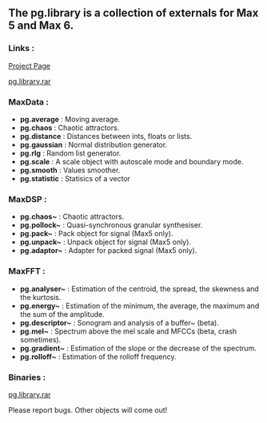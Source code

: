 ## The pg.library is a collection of externals for Max 5 and Max 6.

### Links :

[Project Page](https://github.com/pierreguillot/MaxObjects.git)

[pg.library.rar](http://dl.dropbox.com/u/21891549/pg.library.rar)

### MaxData :

* **pg.average** : Moving average.
* **pg.chaos** : Chaotic attractors.
* **pg.distance** : Distances between ints, floats or lists.
* **pg.gaussian** : Normal distribution generator.
* **pg.rlg** : Random list generator.
* **pg.scale** : A scale object with autoscale mode and boundary mode.
* **pg.smooth** : Values smoother.
* **pg.statistic** : Statisics of a vector

### MaxDSP :

* **pg.chaos~** : Chaotic attractors.
* **pg.pollock~** : Quasi-synchronous granular synthesiser.
* **pg.pack~** : Pack object for signal (Max5 only).
* **pg.unpack~** : Unpack object for signal (Max5 only).
* **pg.adaptor~** : Adapter for packed signal (Max5 only).

### MaxFFT :

* **pg.analyser~** : Estimation of the centroid, the spread, the skewness and the kurtosis.
* **pg.energy~** : Estimation of the minimum, the average, the maximum and the sum of the amplitude.
* **pg.descriptor~** : Sonogram and analysis of a buffer~ (beta).
* **pg.mel~** : Spectrum above the mel scale and MFCCs (beta, crash sometimes).
* **pg.gradient~** : Estimation of the slope or the decrease of the spectrum.
* **pg.rolloff~** : Estimation of the rolloff frequency.

### Binaries :

[pg.library.rar](http://dl.dropbox.com/u/21891549/pg.library.rar)

Please report bugs. Other objects will come out!
